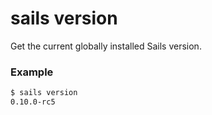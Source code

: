 # sails version

Get the current globally installed Sails version.

### Example

```sh
$ sails version
0.10.0-rc5
```



<docmeta name="displayName" value="sails version">

